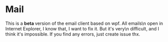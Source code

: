 # Mail
This is a <b> beta </b> version of the email client based on wpf. All emails\n  open in Internet Explorer, I know that, I want to fix it. But it's very\n  difficult, and I think it's impossible. If you find any errors, just create issue thx.
